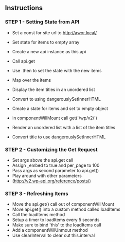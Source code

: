 ## Instructions

### STEP 1 - Setting State from API

- Set a const for site url to http://awor.local/
- Set state for items to empty array
- Create a new api instance as this.api
- Call api.get
- Use .then to set the state with the new items
- Map over the items
- Display the item titles in an unordered list
- Convert to using dangerouslySetInnerHTML


- Create a state for items and set to empty object
- In componentWillMount call get('/wp/v2/')
- Render an unordered list with a list of the item titles
- Convert title to use dangerouslySetInnerHTML

### STEP 2 - Customizing the Get Request

- Set args above the api.get call
- Assign _embed to true and per_page to 100
- Pass args as second parameter to api.get()
- Play around with other parameters
- (http://v2.wp-api.org/reference/posts/)

### STEP 3 - Refreshing Items

- Move the api.get() call out of componentWillMount
- Move api.get() into a custom method called loadItems
- Call the loadItems method
- Setup a timer to loadItems every 5 seconds
- Make sure to bind 'this' to the loadItems call
- Add a componentWillUnmout method
- Use clearInterval to clear out this.interval
